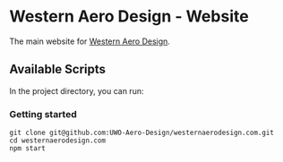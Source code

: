 # Western Aero Design - Website

The main website for [Western Aero Design](westernaerodesign.com).

## Available Scripts

In the project directory, you can run:

### Getting started
```
git clone git@github.com:UWO-Aero-Design/westernaerodesign.com.git
cd westernaerodesign.com
npm start
```

